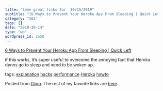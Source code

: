```yaml
---
title: "Some great links for  10/15/2019"
subtitle: "[6 Ways to Prevent Your Heroku App From Sleeping | Quick Left](https://quickleft.com/blog/6-easy-way..."
category: "301"
tags: []
date: "2019-10-14"
type: "wp"
wordpress_id: 2650
---
```

[6 Ways to Prevent Your Heroku App From Sleeping | Quick Left](https://quickleft.com/blog/6-easy-ways-to-prevent-your-heroku-node-app-from-sleeping/) 

if this works, it’s super useful to overcome the annoying fact that Heroku dynos go to sleep and need to be woken up. 

 tags: [explanation](https://www.diigo.com/user/pitosalas/explanation) [hacks](https://www.diigo.com/user/pitosalas/hacks) [performance](https://www.diigo.com/user/pitosalas/performance) [Heroku](https://www.diigo.com/user/pitosalas/Heroku) [howto](https://www.diigo.com/user/pitosalas/howto)

Posted from [Diigo](https://www.diigo.com). The rest of my favorite links are [here](https://www.diigo.com/user/pitosalas).